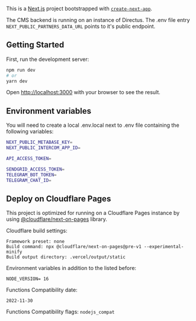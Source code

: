 This is a [Next.js](https://nextjs.org/) project bootstrapped with [`create-next-app`](https://github.com/vercel/next.js/tree/canary/packages/create-next-app).

The CMS backend is running on an instance of Directus. The .env file entry `NEXT_PUBLIC_PARTNERS_DATA_URL` points to it's public endpoint.

## Getting Started

First, run the development server:

```bash
npm run dev
# or
yarn dev
```

Open [http://localhost:3000](http://localhost:3000) with your browser to see the result.

## Environment variables

You will need to create a local .env.local next to .env file containing the following variables:

```bash
NEXT_PUBLIC_METABASE_KEY=
NEXT_PUBLIC_INTERCOM_APP_ID=

API_ACCESS_TOKEN=

SENDGRID_ACCESS_TOKEN=
TELEGRAM_BOT_TOKEN=
TELEGRAM_CHAT_ID=
```

## Deploy on Cloudflare Pages

This project is optimized for running on a Cloudflare Pages instance by using [@cloudflare/next-on-pages](https://github.com/cloudflare/next-on-pages) library.

Cloudflare build settings:
```
Framework preset: none
Build command: npx @cloudflare/next-on-pages@pre-v1 --experimental-minify
Build output directory: .vercel/output/static
```
Environment variables in addition to the listed before:

`NODE_VERSION= 16`

Functions Compatibility date:

`2022-11-30`

Functions Compatibility flags:
`nodejs_compat`